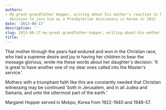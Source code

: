 ```yaml
---
authors:
- My great-grandfather Hopper, writing about his mother's reaction to his only sister's
  decision to join him as a Presbyterian missionary in Korea in 1922
date: '2013-08-17'
description: ''
slug: 2013-08-17-my-great-grandfather-hopper,-writing-about-his-mother's-reaction-to-his-only-sister's-decision-to-join-him-as-a-presbyterian-missionary-in-korea-in-1922
title: ''
---
```

That mother through the years had endured and won in the Christian race, who had a supreme desire and joy in having her children to bear the message glorious, wrote me these words about her daughter's decision: 'It is great to have another one of my dear ones called into the Master's service.' 

Mothers with a triumphant faith like this are constantly needed that Christian witnessing may be continued 'both in Jerusalem, and in all Judea and Samaria, and unto the uttermost part of the earth.'

Margaret Hopper served in Mokpo, Korea from 1922-1940 and 1948-57.



